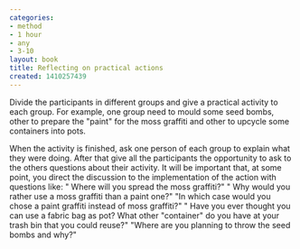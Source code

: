 ```yaml
---
categories:
- method
- 1 hour
- any
- 3-10
layout: book
title: Reflecting on practical actions
created: 1410257439
---
```


Divide the participants in different groups and give a practical activity to each group.
For example, one group need to mould some seed bombs, other to prepare the "paint" for the moss graffiti and other to upcycle some containers into pots.

<!--more-->

When the activity is finished, ask one person of each group to explain what they were doing. After that give all the participants the opportunity to ask to the others questions about their activity. It will be important that, at some point, you direct the discussion to the implementation of the action with questions like: " Where will you spread the moss graffiti?" " Why would you rather use a moss graffiti than a paint one?" "In which case would you chose a paint graffiti instead of moss graffiti?" " Have you ever thought you can use a fabric bag as pot? What other "container" do you have at your trash bin that you could reuse?" "Where are you planning to throw the seed bombs and why?"
